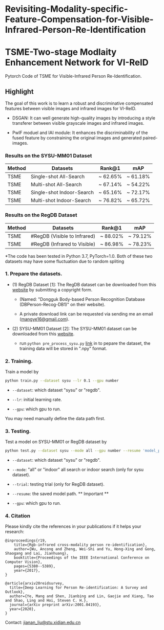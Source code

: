 # Revisiting-Modality-specific-Feature-Compensation-for-Visible-Infrared-Person-Re-Identification

# TSME-Two-stage Modlaity Enhancement Network for VI-ReID
Pytorch Code of TSME for Visible-Infrared Person Re-Identification.

## Highlight

The goal of this work is to learn a robust and discriminative compensated features between visible images and infrared images for VI-ReID.

- DSGAN: It can well generate high-quality images by introducing a style transferer between visible grayscale images and infrared images.

- PwIF moduel and IAI module: It enhances the discriminability of the fused feature by constraining the original images and generated paired-images.

### Results on the SYSU-MM01 Dataset
Method |Datasets    | Rank@1  | mAP |
|------| --------      | -----  |  -----  |
| TSME|Single-shot All-Search | ~ 62.65%  | ~ 61.18% |
| TSME|Multi-shot All-Search  | ~ 67.14%  | ~ 54.22% |
| TSME|Single-shot Indoor-Search  | ~ 65.16%  | ~ 72.17% |
| TSME|Multi-shot Indoor-Search   | ~ 76.82%  | ~ 65.72% |

### Results on the RegDB Dataset
Method |Datasets    | Rank@1  | mAP |
|------| --------      | -----  |  -----  |
|TSME|#RegDB (Visible to Infrared)| ~ 88.02%  | ~ 79.12% |
|TSME|#RegDB (Infrared to Visible)| ~ 86.98%  | ~ 78.23% |

*The code has been tested in Python 3.7, PyTorch=1.0. Both of these two datasets may have some fluctuation due to random spliting

### 1. Prepare the datasets.

- (1) RegDB Dataset [1]: The RegDB dataset can be downloaded from this [website](http://dm.dongguk.edu/link.html) by submitting a copyright form.

    - (Named: "Dongguk Body-based Person Recognition Database (DBPerson-Recog-DB1)" on their website). 

    - A private download link can be requested via sending me an email (mangye16@gmail.com). 
  
- (2) SYSU-MM01 Dataset [2]: The SYSU-MM01 dataset can be downloaded from this [website](http://isee.sysu.edu.cn/project/RGBIRReID.htm).

   - run `python pre_process_sysu.py` [link](https://github.com/mangye16/Cross-Modal-Re-ID-baseline/blob/master/pre_process_sysu.py) in to pepare the dataset, the training data will be stored in ".npy" format.

### 2. Training.
  Train a model by
  ```bash
python train.py --dataset sysu --lr 0.1 --gpu number
```

  - `--dataset`: which dataset "sysu" or "regdb".

  - `--lr`: initial learning rate.
    
  - `--gpu`:  which gpu to run.

You may need manually define the data path first.


### 3. Testing.

Test a model on SYSU-MM01 or RegDB dataset by 
  ```bash
python test.py --dataset sysu --mode all --gpu number --resume 'model_path' 
```
  - `--dataset`: which dataset "sysu" or "regdb".
  
  - `--mode`: "all" or "indoor" all search or indoor search (only for sysu dataset).
  
  - `--trial`: testing trial (only for RegDB dataset).
  
  - `--resume`: the saved model path. ** Important **
  
  - `--gpu`:  which gpu to run.

### 4. Citation

Please kindly cite the references in your publications if it helps your research:
```
@inproceedings{r19,
	title={Rgb-infrared cross-modality person re-identification},
	author={Wu, Ancong and Zheng, Wei-Shi and Yu, Hong-Xing and Gong, Shaogang and Lai, Jianhuang},
	booktitle={Proceedings of the IEEE International Conference on Computer Vision},
	pages={5380--5389},
	year={2017},
}
```

```
@article{arxiv20reidsurvey,
  title={Deep Learning for Person Re-identification: A Survey and Outlook},
  author={Ye, Mang and Shen, Jianbing and Lin, Gaojie and Xiang, Tao and Shao, Ling and Hoi, Steven C. H.},
  journal={arXiv preprint arXiv:2001.04193},
  year={2020},
}
```

Contact: jianan_liu@stu.xidian.edu.cn
